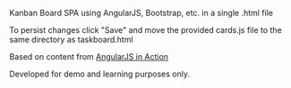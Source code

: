 Kanban Board SPA using AngularJS, Bootstrap, etc. in a single .html file

To persist changes click "Save" and move the provided cards.js file to the same directory as taskboard.html

Based on content from [AngularJS in Action](https://github.com/angularjs-in-action)

Developed for demo and learning purposes only. 


